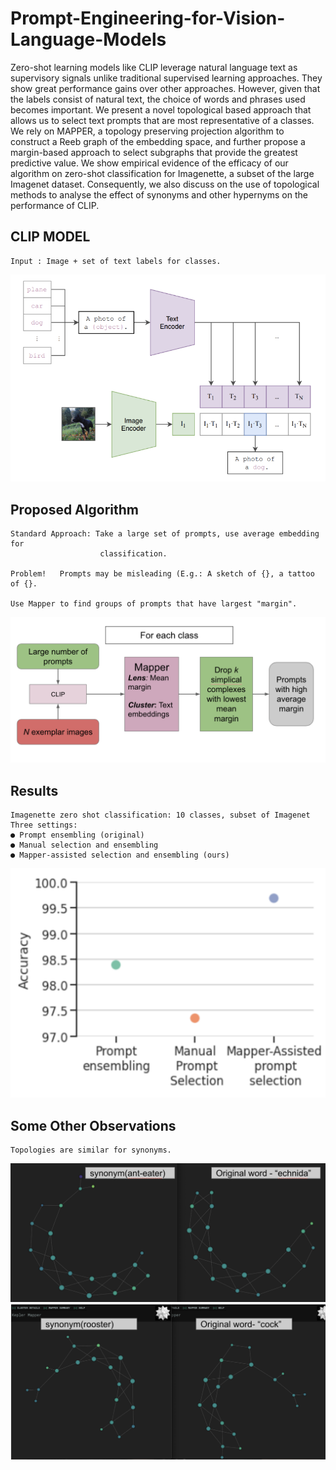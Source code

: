 # Prompt-Engineering-for-Vision-Language-Models

Zero-shot learning models like CLIP leverage natural language text as supervisory signals unlike traditional supervised learning approaches. They show great performance gains over other approaches. However, given that the labels consist of natural text, the choice of words and phrases used becomes important. We present a novel topological based approach that allows us to select text prompts that are most representative of a classes. We rely on MAPPER, a topology preserving projection algorithm to construct a Reeb graph of the embedding space, and further propose a margin-based approach to select subgraphs that provide the greatest predictive value. We show empirical evidence of the efficacy of our algorithm on zero-shot classification for Imagenette, a subset of the large Imagenet dataset. Consequently, we also discuss on the use of topological methods to analyse the effect of synonyms and other hypernyms on the performance of CLIP. 


## CLIP MODEL
```
Input : Image + set of text labels for classes.
```
<img src="https://github.com/axit54/Prompt-Engineering-for-Vision-Language-Models/blob/main/images/clip.png">

## Proposed Algorithm
```
Standard Approach: Take a large set of prompts, use average embedding for 
					classification.

Problem!   Prompts may be misleading (E.g.: A sketch of {}, a tattoo of {}.

Use Mapper to find groups of prompts that have largest "margin".
```
<img src="https://github.com/axit54/Prompt-Engineering-for-Vision-Language-Models/blob/main/images/algo.png">

## Results
```
Imagenette zero shot classification: 10 classes, subset of Imagenet
Three settings: 
● Prompt ensembling (original)
● Manual selection and ensembling 
● Mapper-assisted selection and ensembling (ours)
```

<img src = "https://github.com/axit54/Prompt-Engineering-for-Vision-Language-Models/blob/main/images/accuracy_map.png">

## Some Other Observations
```
Topologies are similar for synonyms.
```

<img src = "https://github.com/axit54/Prompt-Engineering-for-Vision-Language-Models/blob/main/images/syn_1.png">

<img src = "https://github.com/axit54/Prompt-Engineering-for-Vision-Language-Models/blob/main/images/syn_2.png">







